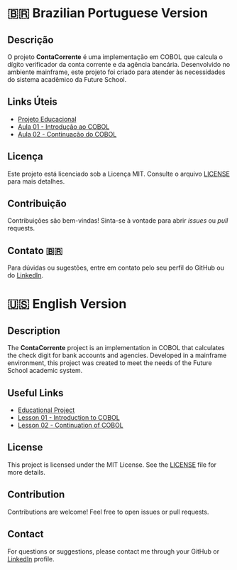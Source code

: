 # 🇧🇷 Brazilian Portuguese Version

## Descrição 

O projeto **ContaCorrente** é uma implementação em COBOL que calcula o dígito verificador da conta corrente e da agência bancária. Desenvolvido no ambiente mainframe, este projeto foi criado para atender às necessidades do sistema acadêmico da Future School.

## Links Úteis

- [Projeto Educacional](https://futureschoolead.com.br)
- [Aula 01 - Introdução ao COBOL](https://youtu.be/FJZyIkolz8U)
- [Aula 02 - Continuação do COBOL](https://youtu.be/xA8FRtNrxSg)

## Licença

Este projeto está licenciado sob a Licença MIT. Consulte o arquivo [LICENSE](LICENSE) para mais detalhes.

## Contribuição

Contribuições são bem-vindas! Sinta-se à vontade para abrir _issues_ ou _pull_ requests.

## Contato 🇧🇷

Para dúvidas ou sugestões, entre em contato pelo seu perfil do GitHub ou do [LinkedIn](http://www.linkedin.com/in/fmrqs/).

# 🇺🇸 English Version

## Description 

The **ContaCorrente** project is an implementation in COBOL that calculates the check digit for bank accounts and agencies. Developed in a mainframe environment, this project was created to meet the needs of the Future School academic system.

## Useful Links

- [Educational Project](https://futureschoolead.com.br)
- [Lesson 01 - Introduction to COBOL](https://youtu.be/FJZyIkolz8U)
- [Lesson 02 - Continuation of COBOL](https://youtu.be/xA8FRtNrxSg)

## License

This project is licensed under the MIT License. See the [LICENSE](LICENSE) file for more details.

## Contribution

Contributions are welcome! Feel free to open issues or pull requests.

## Contact

For questions or suggestions, please contact me through your GitHub or [LinkedIn](http://www.linkedin.com/in/fmrqs/) profile.
